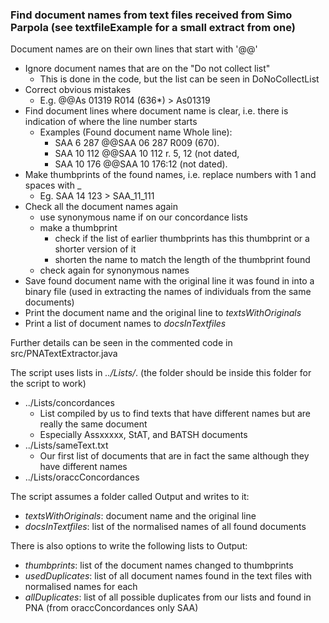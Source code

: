 ### Find document names from text files received from Simo Parpola (see textfileExample for a small extract from one)

Document names are on their own lines that start with '@@'
* Ignore document names that are on the "Do not collect list"
	* This is done in the code, but the list can be seen in DoNoCollectList
* Correct obvious mistakes
	* E.g. @@As 01319 R014 (636*) > As01319
* Find document lines where document name is clear, i.e. there is indication of where the line number starts 
	* Examples (Found document name	Whole line):
	  * SAA 6 287       @@SAA 06 287 R009 (670).
	  * SAA 10 112      @@SAA 10 112 r. 5, 12 (not dated,
	  * SAA 10 176      @@SAA 10 176:12 (not dated).
* Make thumbprints of the found names, i.e. replace numbers with 1 and spaces with _ 
	* Eg. SAA 14 123 > SAA_11_111
* Check all the document names again
	* use synonymous name if on our concordance lists
	* make a thumbprint
		* check if the list of earlier thumbprints has this thumbprint or a shorter version of it
		* shorten the name to match the length of the thumbprint found
	* check again for synonymous names
* Save found document name with the original line it was found in into a binary file (used in extracting the names of individuals from the same documents)
* Print the document name and the original line to *textsWithOriginals*
* Print a list of document names to *docsInTextfiles*

Further details can be seen in the commented code in src/PNATextExtractor.java

The script uses lists in *../Lists/*. (the folder should be inside this folder for the script to work)
  * ../Lists/concordances
    * List compiled by us to find texts that have different names but are really the same document
    * Especially Assxxxxx, StAT, and BATSH documents
  * ../Lists/sameText.txt
    * Our first list of documents that are in fact the same although they have different names
  * ../Lists/oraccConcordances

The script assumes a folder called Output and writes to it:
* *textsWithOriginals*: document name and the original line
* *docsInTextfiles*: list of the normalised names of all found documents

There is also options to write the following lists to Output:
* *thumbprints*: list of the document names changed to thumbprints
* *usedDuplicates*: list of all document names found in the text files with normalised names for each
* *allDuplicates*: list of all possible duplicates from our lists and found in PNA (from oraccConcordances only SAA)



